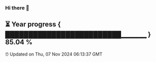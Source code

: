 ### Hi there 👋
⏳ Year progress { █████████████████████████▁▁▁▁▁ } 85.04 %
---
⏰ Updated on Thu, 07 Nov 2024 06:13:37 GMT

